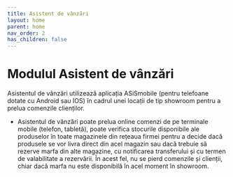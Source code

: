 ```yaml
---
title: Asistent de vânzări
layout: home
parent: home
nav_order: 2
has_children: false
---
```

# Modulul Asistent de vânzări

Asistentul de vânzări utilizează aplicația ASiSmobile (pentru telefoane dotate cu Android sau IOS) în cadrul unei locații de tip showroom pentru a prelua comenzile clienților.
- Asistentul de vânzări poate prelua online comenzi de pe terminale mobile (telefon, tabletă), poate verifica stocurile disponibile ale produselor în toate magazinele din rețeaua firmei pentru a decide dacă produsele se vor livra direct din acel magazin sau dacă trebuie să rezerve marfa din alte magazine, cu notificarea transferului și cu termen de valabilitate a rezervării.
În acest fel, nu se pierd comenzile și clienții, chiar dacă marfa nu este disponibilă în acel moment în showroom.
